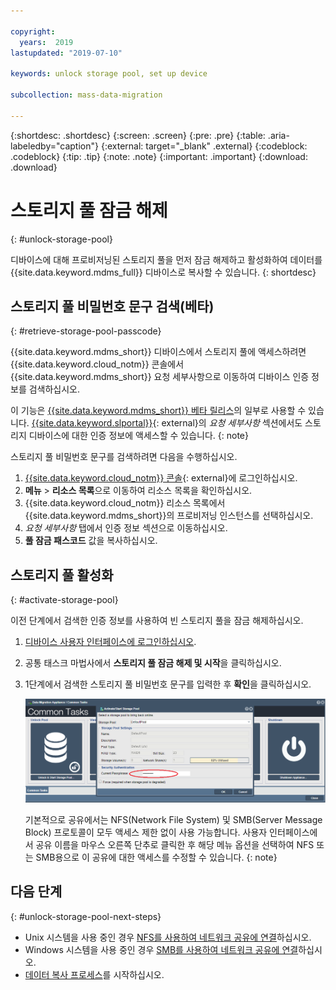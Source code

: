 ```yaml
---

copyright:
  years:  2019
lastupdated: "2019-07-10"

keywords: unlock storage pool, set up device

subcollection: mass-data-migration

---
```


{:shortdesc: .shortdesc}
{:screen: .screen}
{:pre: .pre}
{:table: .aria-labeledby="caption"}
{:external: target="_blank" .external}
{:codeblock: .codeblock}
{:tip: .tip}
{:note: .note}
{:important: .important}
{:download: .download}

# 스토리지 풀 잠금 해제
{: #unlock-storage-pool}

디바이스에 대해 프로비저닝된 스토리지 풀을 먼저 잠금 해제하고 활성화하여 데이터를 {{site.data.keyword.mdms_full}} 디바이스로 복사할 수 있습니다.
{: shortdesc}

## 스토리지 풀 비밀번호 문구 검색(베타)
{: #retrieve-storage-pool-passcode}

{{site.data.keyword.mdms_short}} 디바이스에서 스토리지 풀에 액세스하려면 {{site.data.keyword.cloud_notm}} 콘솔에서 {{site.data.keyword.mdms_short}} 요청 세부사항으로 이동하여 디바이스 인증 정보를 검색하십시오. 

이 기능은 [{{site.data.keyword.mdms_short}} 베타 릴리스](/docs/infrastructure/mass-data-migration?topic=mass-data-migration-beta)의 일부로 사용할 수 있습니다. [{{site.data.keyword.slportal}}](https://control.softlayer.com/storage/mdms){: external}의 _요청 세부사항_ 섹션에서도 스토리지 디바이스에 대한 인증 정보에 액세스할 수 있습니다.
{: note}

스토리지 풀 비밀번호 문구를 검색하려면 다음을 수행하십시오. 

1. [{{site.data.keyword.cloud_notm}} 콘솔](https://{DomainName}/){: external}에 로그인하십시오. 
2. **메뉴** &gt; **리소스 목록**으로 이동하여 리소스 목록을 확인하십시오. 
3. {{site.data.keyword.cloud_notm}} 리소스 목록에서 {{site.data.keyword.mdms_short}}의 프로비저닝 인스턴스를 선택하십시오. 
4. _요청 세부사항_ 탭에서 인증 정보 섹션으로 이동하십시오. 
5. **풀 잠금 패스코드** 값을 복사하십시오. 

## 스토리지 풀 활성화
{: #activate-storage-pool}

이전 단계에서 검색한 인증 정보를 사용하여 빈 스토리지 풀을 잠금 해제하십시오. 

1. [디바이스 사용자 인터페이스에 로그인하십시오](/docs/infrastructure/mass-data-migration?topic=mass-data-migration-access-ui#log-in-ui). 
2. 공통 태스크 마법사에서 **스토리지 풀 잠금 해제 및 시작**을 클릭하십시오. 
3. 1단계에서 검색한 스토리지 풀 비밀번호 문구를 입력한 후 **확인**을 클릭하십시오. 
      
   ![스토리지 풀 활성화](/images/StartStoragePool.png)

   기본적으로 공유에서는 NFS(Network File System) 및 SMB(Server Message Block) 프로토콜이 모두 액세스 제한 없이 사용 가능합니다. 사용자 인터페이스에서 공유 이름을 마우스 오른쪽 단추로 클릭한 후 해당 메뉴 옵션을 선택하여 NFS 또는 SMB용으로 이 공유에 대한 액세스를 수정할 수 있습니다.
   {: note}

## 다음 단계
{: #unlock-storage-pool-next-steps}

- Unix 시스템을 사용 중인 경우 [NFS를 사용하여 네트워크 공유에 연결](/docs/infrastructure/mass-data-migration?topic=mass-data-migration-connect-nfs-share)하십시오. 
- Windows 시스템을 사용 중인 경우 [SMB를 사용하여 네트워크 공유에 연결](/docs/infrastructure/mass-data-migration?topic=mass-data-migration-connect-smb-share)하십시오. 
- [데이터 복사 프로세스](/docs/infrastructure/mass-data-migration?topic=mass-data-migration-data-copy)를 시작하십시오. 
